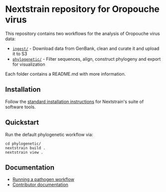 # Nextstrain repository for Oropouche virus
This repository contains two workflows for the analysis of Oropouche virus data:

- [`ingest/`](./ingest) - Download data from GenBank, clean and curate it and upload it to S3
- [`phylogenetic/`](./phylogenetic) - Filter sequences, align, construct phylogeny and export for visualization

Each folder contains a README.md with more information.

## Installation

Follow the [standard installation instructions](https://docs.nextstrain.org/en/latest/install.html) for Nextstrain's suite of software tools.

## Quickstart

Run the default phylogenetic workflow via:
```
cd phylogenetic/
nextstrain build .
nextstrain view .
```

## Documentation

- [Running a pathogen workflow](https://docs.nextstrain.org/en/latest/tutorials/running-a-workflow.html)
- [Contributor documentation](./CONTRIBUTING.md)
